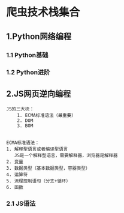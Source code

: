 # 爬虫技术栈集合


## 1.Python网络编程
### 1.1 Python基础
### 1.2 Python进阶






## 2.JS网页逆向编程
```
JS的三大块：
    1. ECMA标准语法（最重要）
    2. DOM
    3. BOM
 
 
ECMA标准语法：
1. 解释型语言或者编译型语言
   JS是一个解释型语言，需要解释器，浏览器是解释器
2. 变量
3. 数据类型（基本数据类型，容器类型）
4. 运算符
5. 流程控制语句（分支+循环）
6. 函数
```
### 2.1 JS语法


